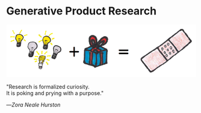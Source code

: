 # Generative Product Research

![](/assets/framework---lean-startup-playbook---generative-product-research.png)

"Research is formalized curiosity.  
It is poking and prying with a purpose."

—_Zora Neale Hurston_

